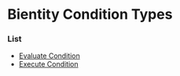 # Bientity Condition Types


### List

 * [Evaluate Condition](bientity_condition_types/evaluate_condition.md)
 * [Execute Condition](bientity_condition_types/execute_condition.md)
